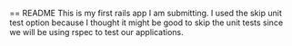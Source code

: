== README
This is my first rails app I am submitting. I used the skip unit test option because I thought it might be good to skip the unit tests since we will be using rspec to test our applications. 
